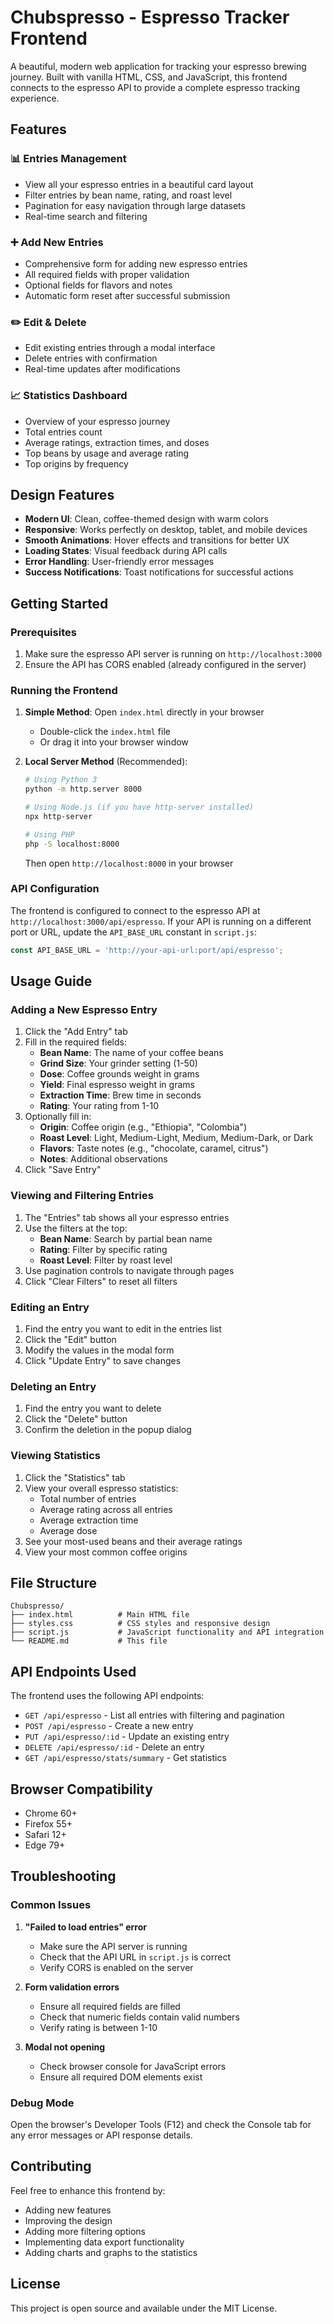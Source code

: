 # Chubspresso - Espresso Tracker Frontend

A beautiful, modern web application for tracking your espresso brewing journey. Built with vanilla HTML, CSS, and JavaScript, this frontend connects to the espresso API to provide a complete espresso tracking experience.

## Features

### 📊 **Entries Management**
- View all your espresso entries in a beautiful card layout
- Filter entries by bean name, rating, and roast level
- Pagination for easy navigation through large datasets
- Real-time search and filtering

### ➕ **Add New Entries**
- Comprehensive form for adding new espresso entries
- All required fields with proper validation
- Optional fields for flavors and notes
- Automatic form reset after successful submission

### ✏️ **Edit & Delete**
- Edit existing entries through a modal interface
- Delete entries with confirmation
- Real-time updates after modifications

### 📈 **Statistics Dashboard**
- Overview of your espresso journey
- Total entries count
- Average ratings, extraction times, and doses
- Top beans by usage and average rating
- Top origins by frequency

## Design Features

- **Modern UI**: Clean, coffee-themed design with warm colors
- **Responsive**: Works perfectly on desktop, tablet, and mobile devices
- **Smooth Animations**: Hover effects and transitions for better UX
- **Loading States**: Visual feedback during API calls
- **Error Handling**: User-friendly error messages
- **Success Notifications**: Toast notifications for successful actions

## Getting Started

### Prerequisites

1. Make sure the espresso API server is running on `http://localhost:3000`
2. Ensure the API has CORS enabled (already configured in the server)

### Running the Frontend

1. **Simple Method**: Open `index.html` directly in your browser
   - Double-click the `index.html` file
   - Or drag it into your browser window

2. **Local Server Method** (Recommended):
   ```bash
   # Using Python 3
   python -m http.server 8000
   
   # Using Node.js (if you have http-server installed)
   npx http-server
   
   # Using PHP
   php -S localhost:8000
   ```
   
   Then open `http://localhost:8000` in your browser

### API Configuration

The frontend is configured to connect to the espresso API at `http://localhost:3000/api/espresso`. If your API is running on a different port or URL, update the `API_BASE_URL` constant in `script.js`:

```javascript
const API_BASE_URL = 'http://your-api-url:port/api/espresso';
```

## Usage Guide

### Adding a New Espresso Entry

1. Click the "Add Entry" tab
2. Fill in the required fields:
   - **Bean Name**: The name of your coffee beans
   - **Grind Size**: Your grinder setting (1-50)
   - **Dose**: Coffee grounds weight in grams
   - **Yield**: Final espresso weight in grams
   - **Extraction Time**: Brew time in seconds
   - **Rating**: Your rating from 1-10
3. Optionally fill in:
   - **Origin**: Coffee origin (e.g., "Ethiopia", "Colombia")
   - **Roast Level**: Light, Medium-Light, Medium, Medium-Dark, or Dark
   - **Flavors**: Taste notes (e.g., "chocolate, caramel, citrus")
   - **Notes**: Additional observations
4. Click "Save Entry"

### Viewing and Filtering Entries

1. The "Entries" tab shows all your espresso entries
2. Use the filters at the top:
   - **Bean Name**: Search by partial bean name
   - **Rating**: Filter by specific rating
   - **Roast Level**: Filter by roast level
3. Use pagination controls to navigate through pages
4. Click "Clear Filters" to reset all filters

### Editing an Entry

1. Find the entry you want to edit in the entries list
2. Click the "Edit" button
3. Modify the values in the modal form
4. Click "Update Entry" to save changes

### Deleting an Entry

1. Find the entry you want to delete
2. Click the "Delete" button
3. Confirm the deletion in the popup dialog

### Viewing Statistics

1. Click the "Statistics" tab
2. View your overall espresso statistics:
   - Total number of entries
   - Average rating across all entries
   - Average extraction time
   - Average dose
3. See your most-used beans and their average ratings
4. View your most common coffee origins

## File Structure

```
Chubspresso/
├── index.html          # Main HTML file
├── styles.css          # CSS styles and responsive design
├── script.js           # JavaScript functionality and API integration
└── README.md           # This file
```

## API Endpoints Used

The frontend uses the following API endpoints:

- `GET /api/espresso` - List all entries with filtering and pagination
- `POST /api/espresso` - Create a new entry
- `PUT /api/espresso/:id` - Update an existing entry
- `DELETE /api/espresso/:id` - Delete an entry
- `GET /api/espresso/stats/summary` - Get statistics

## Browser Compatibility

- Chrome 60+
- Firefox 55+
- Safari 12+
- Edge 79+

## Troubleshooting

### Common Issues

1. **"Failed to load entries" error**
   - Make sure the API server is running
   - Check that the API URL in `script.js` is correct
   - Verify CORS is enabled on the server

2. **Form validation errors**
   - Ensure all required fields are filled
   - Check that numeric fields contain valid numbers
   - Verify rating is between 1-10

3. **Modal not opening**
   - Check browser console for JavaScript errors
   - Ensure all required DOM elements exist

### Debug Mode

Open the browser's Developer Tools (F12) and check the Console tab for any error messages or API response details.

## Contributing

Feel free to enhance this frontend by:
- Adding new features
- Improving the design
- Adding more filtering options
- Implementing data export functionality
- Adding charts and graphs to the statistics

## License

This project is open source and available under the MIT License. 